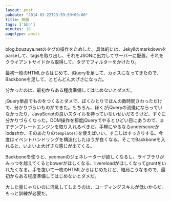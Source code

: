 ```yaml
---
layout: post
pubdate: "2014-03-22T23:59:59+09:00"
title: 無題
tags: ['bbn']
minutes: 18
pagetype: posts
---
```

blog.bouzuya.netのタグの操作をためした。具体的には、Jekyllのmarkdownをparseして、tagsを取り出し、それをJSONに出力してサーバーに配置。それをクライアントサイドから取得して、タグでフィルターをかけたり。

最初一枚のHTMLからはじめて、jQueryを足して、カオスになってきたので、Backboneを足して、とどんどん大げさになった。

分かったのは、最初からある程度準備してはじめないとダメだ。

jQuery単品でものをつくるとダメで、ぼくひとりでほんの数時間さわっただけで、分かりづらいものができた。もちろん、ぼくがjQueryの流儀にならっていなかったり、JavaScriptの良いスタイルを持っていないせいだろうけど、すぐに分かりづらくなった。DOM操作を都度jQueryでやるとひどい目にあうので、まずテンプレートエンジンを取り入れるべきだ。手軽にやるならunderscoreかlodashか、そのあたりの`template()`を使えばいい。すこしはすっきりする。今度はイベントハンドリングを構造化したほうが良くなる。そこでBackboneを入れると、いよいよ大げさな感じが出てくる。

Backboneを使うと、yeomanのジェネレーターが欲しくなるし、ライブラリがみっつを越えてくるとbowerがほしくなる、livereloadがほしくなってgruntをいれたくなる。手を抜いて一枚のHTMLからはじめたけど、結局こうなるので、最初からある程度準備してはじめないとダメだ。

大した量じゃないのに混乱してしまうのは、コーディングスキルが低いからだ。もっと訓練が必要だ。
